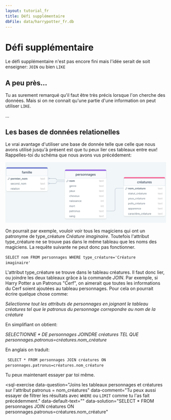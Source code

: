 ```yaml
---
layout: tutorial_fr
title: Défi supplémentaire
dbFile: data/harrypotter_fr.db
---
```

# Défi supplémentaire

<div class="warning">
<p> Le défi supplémentaire n'est pas encore fini mais l'idée serait de soit enseigner: <code>JOIN</code> ou bien <code>LIKE</code></p>
</div>

## A peu près...

Tu as surement remarqué qu'il faut être très précis lorsque l'on cherche des données. Mais si on ne connait qu'une partie d'une information on peut utiliser <code class="keyword">LIKE</code>.

...

## Les bases de données relationelles

Le vrai avantage d'utiliser une base de donnée telle que celle que nous avons utilisé jusqu'à présent est que tu peux lier ces tableaux entre eux! Rappelles-toi du schéma que nous avons vus précédement:

<img src="imgs/HarryPotterDB_fr.png">

On pourrait par exemple, vouloir voir tous les magiciens qui ont un patronyme de type_créature _Créature imaginaire_. Toutefois l'attribut type_créature ne se trouve pas dans le même tableau que les noms des magiciens. La requête suivante ne peut donc pas fonctionner.

<code>SELECT nom FROM personnages WHERE type_créature='Créature imaginaire'</code>

L'attribut type_créature se trouve dans le tableau créatures. Il faut donc lier, ou joindre les deux tableaux grâce à la commande <span class="keyword">_JOIN_</span>. Par exemple, si Harry Potter a un Patronus "Cerf", on aimerait que toutes les informations du Cerf soient ajoutées au tableau personnages. Pour cela on pourrait écrire quelque chose comme: 

_Sélectionne tout les attributs de personnages en joignant le tableau créatures tel que le patronus du personnage correpondre au nom de la créature_

En simplifiant on obtient:

_SELECTIONNE * DE personnages JOINDRE créatures TEL QUE personnages.patronus=créatures.nom_créature_

En anglais on traduit:

<code> SELECT *
FROM personnages 
JOIN créatures ON personnages.patronus=créatures.nom_créature</code>

Tu peux maintenant essayer par toi même.

<sql-exercise
  data-question="Joins les tableaux personnages et créatures sur l'attribut patronus = nom_créatures"
  data-comment="Tu peux aussi essayer de filtrer les résultats avec <code>WHERE</code> ou <code>LIMIT</code> comme tu l'as fait précédemment."
  data-default-text=""
  data-solution="SELECT *
FROM personnages 
JOIN créatures ON personnages.patronus=créatures.nom_créature"
  ></sql-exercise>